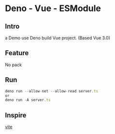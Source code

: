 # Deno - Vue - ESModule

## Intro

a Demo use Deno build Vue project. (Based Vue 3.0)

## Feature

No pack  

## Run

``` js
deno run --allow-net --allow-read server.ts
or
deno run -A server.ts
```

## Inspire
[vite](https://github.com/vuejs/vite)
